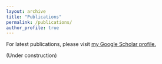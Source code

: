 ```yaml
---
layout: archive
title: "Publications"
permalink: /publications/
author_profile: true
---
```


For latest publications, please visit <u><a href="https://scholar.google.com/citations?user=IPr2JZYAAAAJ&hl=en">my Google Scholar profile</a>.</u>

(Under construction)
